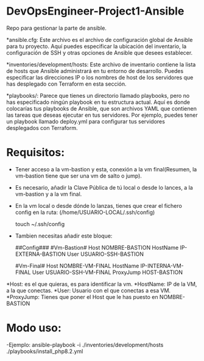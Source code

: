 # DevOpsEngineer-Project1-Ansible
Repo para gestionar la parte de ansible.

*ansible.cfg: Este archivo es el archivo de configuración global de Ansible para tu proyecto.
              Aquí puedes especificar la ubicación del inventario, la configuración de SSH y otras opciones de Ansible que desees establecer.

*inventories/development/hosts: Este archivo de inventario contiene la lista de hosts que Ansible administrará en tu entorno de desarrollo.
                                Puedes especificar las direcciones IP o los nombres de host de los servidores
                                que has desplegado con Terraform en esta sección.

*playbooks/: Parece que tienes un directorio llamado playbooks, pero no has especificado ningún playbook en tu estructura actual.
             Aquí es donde colocarías tus playbooks de Ansible, que son archivos YAML que contienen las tareas que deseas ejecutar
             en tus servidores. Por ejemplo, puedes tener un playbook llamado deploy.yml para configurar tus servidores desplegados con Terraform.

# Requisitos:
- Tener acceso a la vm-bastion y esta, conexión a la vm final(Resumen, la vm-bastion tiene que ser una vm de salto o jump).
- Es necesario, añadir la Clave Pública de tú local o desde lo lances, a la vm-bastion y a la vm final.
- En la vm local o desde dónde lo lanzas, tienes que crear el fichero config en la ruta: (/home/USUARIO-LOCAL/.ssh/config)

    touch ~/.ssh/config

- Tambien necesitas añadir este bloque:

    ##Config###
    #Vm-Bastion#
    Host NOMBRE-BASTION
    HostName IP-EXTERNA-BASTION
    User USUARIO-SSH-BASTION
    
    #Vm-Final#
    Host NOMBRE-VM-FINAL
    HostName IP-INTERNA-VM-FINAL
    User USUARIO-SSH-VM-FINAL
    ProxyJump HOST-BASTION

*Host: es el que quieras, es para identificar la vm.
*HostName: IP de la VM, a la que conectas.
*User: Usuario con el que conectas a esa VM.
*ProxyJump: Tienes que poner el Host que le has puesto en NOMBRE-BASTION

# Modo uso:

-Ejemplo:
ansible-playbook -i ./inventories/development/hosts ./playbooks/install_php8.2.yml